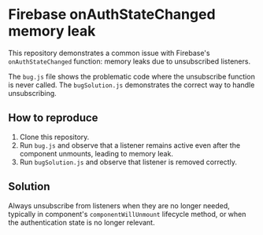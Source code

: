 # Firebase onAuthStateChanged memory leak
This repository demonstrates a common issue with Firebase's `onAuthStateChanged` function: memory leaks due to unsubscribed listeners.

The `bug.js` file shows the problematic code where the unsubscribe function is never called.  The `bugSolution.js` demonstrates the correct way to handle unsubscribing.

## How to reproduce
1. Clone this repository.
2. Run `bug.js` and observe that a listener remains active even after the component unmounts, leading to memory leak.
3. Run `bugSolution.js` and observe that listener is removed correctly.

## Solution
Always unsubscribe from listeners when they are no longer needed, typically in component's `componentWillUnmount` lifecycle method, or when the authentication state is no longer relevant.